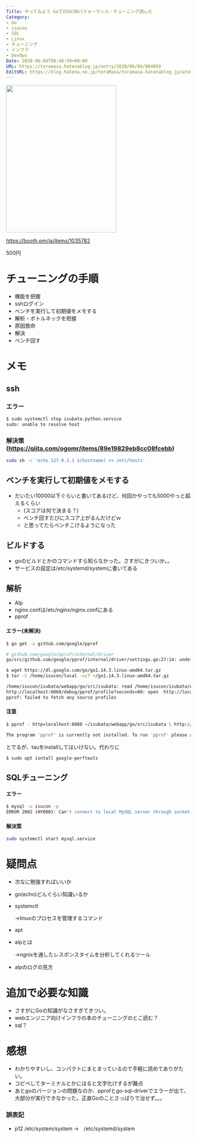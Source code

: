 ```yaml
---
Title: やってみよう GoでISUCONパフォーマンス・チューニング読んだ
Category:
- Go
- isucon
- SQL
- Linux
- チューニング
- インフラ
- DevOps
Date: 2020-06-04T00:40:59+09:00
URL: https://toramasa.hatenablog.jp/entry/2020/06/04/004059
EditURL: https://blog.hatena.ne.jp/toraMasa/toramasa.hatenablog.jp/atom/entry/26006613578679056
---
```


<img src="https://booth.pximg.net/ec2502de-0983-445b-8c2d-6198ded08748/i/1035782/2ef5acfb-b6cc-47d1-9630-a399804d4d00_base_resized.jpg" width="300" height="400" href="https://booth.pm/ja/items/1035782">

https://booth.pm/ja/items/1035782

500円

# チューニングの手順
- 機能を把握
- sshログイン
- ベンチを実行して初期値をメモする
- 解析・ボトルネックを把握
- 原因救命
- 解決
- ベンチ回す

# メモ
## ssh
### エラー
```sh
$ sudo systemctl stop isubata.python.service
sudo: unable to resolve host
```

### 解決策(https://qiita.com/ogomr/items/89e19829eb8cc08fcebb)
```sh
sudo sh -c 'echo 127.0.1.1 $(hostname) >> /etc/hosts'
```


## ベンチを実行して初期値をメモする
  - だいたい10000以下ぐらいと書いてあるけど、何回かやっても5000やっと超えるくらい
    - (スコアは何で決まる？)
    - ベンチ回すたびにスコア上がるんだけどｗ
    - と思ってたらベンチこけるようになった

## ビルドする
  - goのビルドとかのコマンドすら知らなかった。さすがにきついか。。
  - サービスの設定は/etc/systemd/systemに書いてある

## 解析
  - Alp
- nginx.confは/etc/nginx/nginx.confにある
- pprof

#### エラー(未解決)

```sh
$ go get -u github.com/google/pprof

# github.com/google/pprof/internal/driver
go/src/github.com/google/pprof/internal/driver/settings.go:27:14: undefined: os.UserConfigDir

$ wget https://dl.google.com/go/go1.14.3.linux-amd64.tar.gz
$ tar -C /home/isucon/local -xzf ~/go1.14.3.linux-amd64.tar.gz

/home/isucon/isubata/webapp/go/src/isubata: read /home/isucon/isubata/webapp/go/src/isubata: is a directory
http://localhost:6060/debug/pprof/profile?seconds=60: open  http://localhost:6060/debug/pprof/profile?seconds=60: no such file or directory
pprof: failed to fetch any source profiles
```


#### 注意

```sh
$ pprof - http=localhost:8080 ~/isubata/webapp/go/src/isubata \ http://localhost:6060/debug/pprof/profile?seconds=60

The program 'pprof' is currently not installed. To run 'pprof' please ask your administrator to install the package 'tau'
```

とでるが、tauをinstallしてはいけない。代わりに

```
$ sudo apt isntall google-perftools
```



## SQLチューニング

#### エラー
```sh
$ mysql -u isucon -p
ERROR 2002 (HY000): Can't connect to local MySQL server through socket '/var/run/mysqld/mysqld.sock' (2)
```


#### 解決策
```sh
sudo systemctl start mysql.service
```


# 疑問点
- 次なに勉強すればいいか
- go(echo)どんぐらい知識いるか
- systemctl
    
    →linuxのプロセスを管理するコマンド
- apt
- alpとは
  
    →ngnixを通したレスポンスタイムを分析してくれるツール
- alpのログの見方

# 追加で必要な知識
- さすがにGoの知識がなさすぎてきつい。
- webエンジニア向けインフラの本のチューニングのとこ読む？
- sql？

# 感想
- わかりやすいし、コンパクトにまとまっているので手軽に読めてありがたい。
- コピペしてターミナルとかにはると文字化けするが難点
- あとgoのバージョンの問題なのか、pprofとgo-sql-driverでエラーが出て、大部分が実行できなかった。正直Goのことさっぱりで治せず。。。

### 誤表記
- p12 /etc/system/system →　/etc/systemd/system
